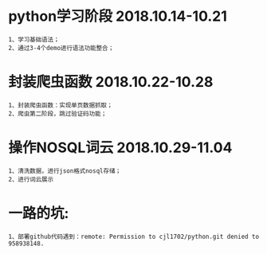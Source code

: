 # python学习阶段 2018.10.14-10.21

	1、学习基础语法；
	2、通过3-4个demo进行语法功能整合；
	
# 封装爬虫函数 2018.10.22-10.28
  
	1、封装爬虫函数：实现单页数据抓取；
	2、爬虫第二阶段，跳过验证码功能；

# 操作NOSQL词云 2018.10.29-11.04

	1、清洗数据，进行json格式nosql存储；
	2、进行词云展示
	
# 一路的坑:
	1、部署github代码遇到：remote: Permission to cjl1702/python.git denied to 958938148.
	

